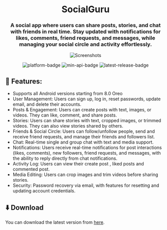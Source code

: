 <div style="text-align: center;">

# SocialGuru

### A social app where users can share posts, stories, and chat with friends in real time. Stay updated with notifications for likes, comments, friend requests, and messages, while managing your social circle and activity effortlessly.

![Screenshots](./image/app_banner.png?raw=true)

<p style="text-align: center;">
  <a href="https://github.com/mardous/WhatSave" style="text-decoration:none" aria-label="Platform: Android">
    <img src="https://img.shields.io/badge/Platform-Android-green.svg" alt="platform-badge">
  </a>
  <a href="https://github.com/mardous/WhatSave" style="text-decoration:none" aria-label="Min API: 21">
    <img src="https://img.shields.io/badge/Min_API-26-yellow.svg" alt="min-api-badge">
  </a>
  <a href="https://github.com/Aditya-Giri1234/SocialGuru/releases/latest" style="text-decoration:none" aria-label="Latest Release">
    <img src="https://img.shields.io/github/v/release/Aditya-Giri1234/SocialGuru" alt="latest-release-badge">
  </a>
</p>

</div>

## 📃 Features:

* Supports all Android versions starting from 8.0 Oreo
* User Management: Users can sign up, log in, reset passwords, update email, and delete their accounts.
* Posts & Engagement: Users can create posts with text,  images, or  videos. They can like, comment, and share posts.
* Stories: Users can share stories with text, cropped images, or trimmed videos. They can also view stories shared by others.
* Friends & Social Circle: Users can follow/unfollow people, send and receive friend requests, and manage their friends and followers list.
* Chat: Real-time single and group chat with text and media support.
* Notifications: Users receive real-time notifications for post interactions (likes, comments), new followers, friend requests, and messages, with the ability to reply directly from chat notifications.
* Activity Log: Users can view their create post , liked posts and commented post.
* Media Editing: Users can crop images and trim videos before sharing stories.
* Security: Password recovery via email, with features for resetting and updating account credentials.


## ⬇️ Download
You can download the latest version from [here](https://github.com/Aditya-Giri1234/SocialGuru/releases/latest).
